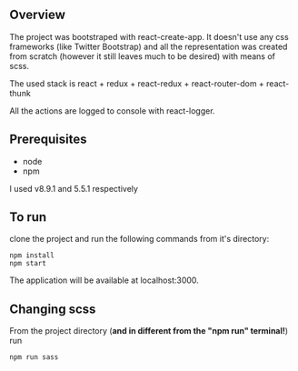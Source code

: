 
## Overview 
The project was bootstraped with react-create-app. It doesn't use any css frameworks (like Twitter Bootstrap) and all the representation was created from scratch (however it still leaves much to be desired) with means of scss. 

The used stack is react + redux + react-redux + react-router-dom + react-thunk 

All the actions are logged to console with react-logger. 

## Prerequisites
- node 
- npm 

I used v8.9.1 and 5.5.1 respectively 

## To run 
clone the project and run the following commands from it's directory:
```
npm install
npm start
```
The application will be available at localhost:3000.

## Changing scss
From the project directory (**and in different from the "npm run" terminal!**) run 
```
npm run sass
```
